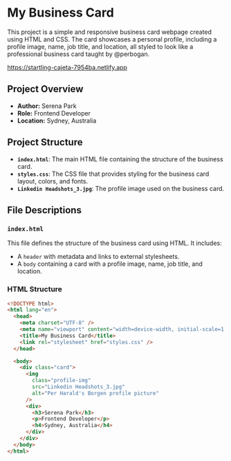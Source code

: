# My Business Card

This project is a simple and responsive business card webpage created using HTML and CSS. The card showcases a personal profile, including a profile image, name, job title, and location, all styled to look like a professional business card taught by @perbogan.

https://startling-cajeta-7954ba.netlify.app

## Project Overview

- **Author:** Serena Park
- **Role:** Frontend Developer
- **Location:** Sydney, Australia

## Project Structure

- **`index.html`**: The main HTML file containing the structure of the business card.
- **`styles.css`**: The CSS file that provides styling for the business card layout, colors, and fonts.
- **`Linkedin Headshots_3.jpg`**: The profile image used on the business card.

## File Descriptions

### `index.html`

This file defines the structure of the business card using HTML. It includes:
- A `header` with metadata and links to external stylesheets.
- A `body` containing a card with a profile image, name, job title, and location.

### HTML Structure

```html
<!DOCTYPE html>
<html lang="en">
  <head>
    <meta charset="UTF-8" />
    <meta name="viewport" content="width=device-width, initial-scale=1.0" />
    <title>My Business Card</title>
    <link rel="stylesheet" href="styles.css" />
  </head>

  <body>
    <div class="card">
      <img
        class="profile-img"
        src="Linkedin Headshots_3.jpg"
        alt="Per Harald's Borgen profile picture"
      />
      <div>
        <h3>Serena Park</h3>
        <p>Frontend Developer</p>
        <h4>Sydney, Australia</h4>
      </div>
    </div>
  </body>
</html>
